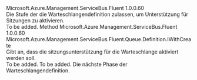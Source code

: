 <Type Name="IWithSession" FullName="Microsoft.Azure.Management.ServiceBus.Fluent.Queue.Definition.IWithSession">
  <TypeSignature Language="C#" Value="public interface IWithSession" />
  <TypeSignature Language="ILAsm" Value=".class public interface auto ansi abstract IWithSession" />
  <TypeSignature Language="DocId" Value="T:Microsoft.Azure.Management.ServiceBus.Fluent.Queue.Definition.IWithSession" />
  <TypeSignature Language="VB.NET" Value="Public Interface IWithSession" />
  <TypeSignature Language="F#" Value="type IWithSession = interface" />
  <AssemblyInfo>
    <AssemblyName>Microsoft.Azure.Management.ServiceBus.Fluent</AssemblyName>
    <AssemblyVersion>1.0.0.60</AssemblyVersion>
  </AssemblyInfo>
  <Interfaces />
  <Docs>
    <summary>
            Die Stufe der die Warteschlangendefinition zulassen, um Unterstützung für Sitzungen zu aktivieren.
            </summary>
    <remarks>To be added.</remarks>
  </Docs>
  <Members>
    <Member MemberName="WithSession">
      <MemberSignature Language="C#" Value="public Microsoft.Azure.Management.ServiceBus.Fluent.Queue.Definition.IWithCreate WithSession ();" />
      <MemberSignature Language="ILAsm" Value=".method public hidebysig newslot virtual instance class Microsoft.Azure.Management.ServiceBus.Fluent.Queue.Definition.IWithCreate WithSession() cil managed" />
      <MemberSignature Language="DocId" Value="M:Microsoft.Azure.Management.ServiceBus.Fluent.Queue.Definition.IWithSession.WithSession" />
      <MemberSignature Language="VB.NET" Value="Public Function WithSession () As IWithCreate" />
      <MemberSignature Language="F#" Value="abstract member WithSession : unit -&gt; Microsoft.Azure.Management.ServiceBus.Fluent.Queue.Definition.IWithCreate" Usage="iWithSession.WithSession " />
      <MemberType>Method</MemberType>
      <AssemblyInfo>
        <AssemblyName>Microsoft.Azure.Management.ServiceBus.Fluent</AssemblyName>
        <AssemblyVersion>1.0.0.60</AssemblyVersion>
      </AssemblyInfo>
      <ReturnValue>
        <ReturnType>Microsoft.Azure.Management.ServiceBus.Fluent.Queue.Definition.IWithCreate</ReturnType>
      </ReturnValue>
      <Parameters />
      <Docs>
        <summary>
            Gibt an, dass die sitzungsunterstützung für die Warteschlange aktiviert werden soll.
            </summary>
        <returns>To be added.</returns>
        <remarks>To be added.</remarks>
        <return>Die nächste Phase der Warteschlangendefinition.</return>
      </Docs>
    </Member>
  </Members>
</Type>